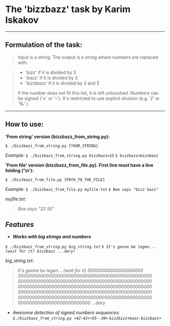 **The 'bizzbazz' task by Karim Iskakov**
====================================


----------


Formulation of the task:
----------------
>Input is a string. The output is a string where numbers are replaced with:

> - '*bizz*' if it is divided by 3
> - '*bazz*' if it is divided by 3
> - '*bizzbazz*' if it is divided by 3 and 5

> If the number does not fit this list, it is left untouched. Numbers can be signed ('**+**' or '**-**'). It's restricted to use explicit division (e.g. '**/**' or '**%**' ).

----------
How to use:
----------------
**'From string' version (bizzbazz_from_string.py):**

 `$ ./bizzbazz_from_string.py [YOUR_STRING]`

*Example:*
 `$ ./bizzbazz_from_string.py bizzbazz=15`
`$ bizzbazz=bizzbazz`

**'From file' version (bizzbazz_from_file.py). First line must have a line folding ('\n'):**

`$ ./bizzbazz_from_file.py [PATH_TO_THE_FILE]`

*Example:*
`$ ./bizzbazz_from_file.py myfile.txt`
`$ Bee says "bizz bazz"`

<i class="icon-doc"> *myfile.txt:*
> Bee says "33 55"


Features
-------------

 - **Works with big strings and numbers**

 `$ ./bizzbazz_from_string.py big_string.txt`
 `$ It's gonna be legen... (wait for it) bizzbazz ...dary!`

 <i class="icon-doc"> *big_string.txt:*
> It's gonna be legen... (wait for it) 30000000000000000000
> 000000000000000000000000000000000000000000000000
> 000000000000000000000000000000000000000000000000
> 000000000000000000000000000000000000000000000000
> 000000000000000000000000000000000000000000000000
> 000000000000000000000000000000000000000000000000
> 00000000000000000000000000 ...dary

 - Awesome detection of signed numbers sequences:
 `$./bizzbazz_from_string.py +42-42++55--30+`
 `bizzbizz+bazz-bizzbazz+`
